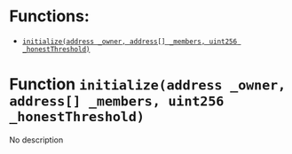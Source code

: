 


# Functions:
- [`initialize(address _owner, address[] _members, uint256 _honestThreshold)`](#IECDSANodeManagement-initialize-address-address---uint256-)


# <a id="IECDSANodeManagement-initialize-address-address---uint256-"></a> Function `initialize(address _owner, address[] _members, uint256 _honestThreshold)`
No description

